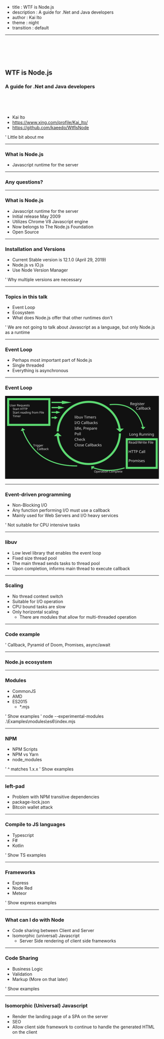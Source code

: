- title : WTF is Node.js
- description : A guide for .Net and Java developers
- author : Kai Ito
- theme : night
- transition : default

***

<br /><br /><br /><br />

## WTF is Node.js
### A guide for .Net and Java developers

<br /><br /><br />

* Kai Ito
* https://www.xing.com/profile/Kai_Ito/
* https://github.com/kaeedo/WtfIsNode

' Little bit about me

***

### What is Node.js

* Javascript runtime for the server

---

### Any questions?

***

### What is Node.js

* Javascript runtime for the server
* Initial release May 2009
* Utilizes Chrome V8 Javascript engine
* Now belongs to The Node.js Foundation
* Open Source

---

### Installation and Versions

* Current Stable version is 12.1.0 (April 29, 2019)
* Node.js vs IO.js
* Use Node Version Manager

' Why multiple versions are necessary

---

### Topics in this talk

* Event Loop
* Ecosystem
* What does Node.js offer that other runtimes don't

' We are not going to talk about Javascript as a language, but only Node.js as a runtime

***

### Event Loop

* Perhaps most important part of Node.js
* Single threaded
* Everything is asynchronous

---

### Event Loop

![EventLoop.svg](images/EventLoop.svg)

---

### Event-driven programming

* Non-Blocking I/O
* Any function performing I/O must use a callback
* Mainly used for Web Servers and I/O heavy services

' Not suitable for CPU intensive tasks

---

### libuv

* Low level library that enables the event loop
* Fixed size thread pool
* The main thread sends tasks to thread pool
* Upon completion, informs main thread to execute callback

---

### Scaling

* No thread context switch
* Suitable for I/O operation
* CPU bound tasks are slow
* Only horizontal scaling
  * There are modules that allow for multi-threaded operation

---

### Code example

' Callback, Pyramid of Doom, Promises, async/await

***

### Node.js ecosystem

---

### Modules
* CommonJS
* AMD
* ES2015
  * *.mjs

' Show examples
' node --experimental-modules .\Examples\modules\es6\index.mjs

---

### NPM

* NPM Scripts
* NPM vs Yarn
* node_modules

' ^ matches 1.x.x
' Show examples

---

### left-pad

* Problem with NPM transitive dependencies
* package-lock.json
* Bitcoin wallet attack

---

### Compile to JS languages

* Typescript
* F#
* Kotlin

' Show TS examples

---

### Frameworks

* Express
* Node Red
* Meteor

' Show express examples

***

### What can I do with Node

* Code sharing between Client and Server
* Isomorphic (universal) Javascript
  * Server Side rendering of client side frameworks

---

### Code Sharing

* Business Logic
* Validation
* Markup (More on that later)

' Show examples

---

### Isomorphic (Universal) Javascript

* Render the landing page of a SPA on the server
* SEO
* Allow client side framework to continue to handle the generated HTML on the client
